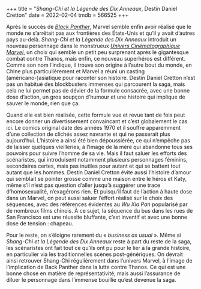 +++
title = "*Shang-Chi et la Légende des Dix Anneaux*, Destin Daniel Cretton"
date = 2022-02-04
tmdb = 566525
+++


Après le succès de [*Black Panther*](https://voiretmanger.fr/black-panther-coogler/), Marvel semble enfin avoir réalisé que le monde ne s’arrêtait pas aux frontières des États-Unis et qu’il y avait d’autres pays au-delà. *Shang-Chi et la Légende des Dix Anneaux* introduit un nouveau personnage dans le monstrueux [*Univers Cinématographique Marvel*](https://voiretmanger.fr/saga/univers-cinematographique-marvel/), un choix qui semble un petit peu surprenant après le gigantesque combat contre Thanos, mais enfin, ce nouveau superhéros est différent. Comme son nom l’indique, il trouve son origine à l’autre bout du monde, en Chine plus particulièrement et Marvel a réuni un casting (américano-)asiatique pour raconter son histoire. Destin Daniel Cretton n’est pas un habitué des blockbusters immenses qui parcourent la saga, mais cela ne lui permet pas de dévier de la formule consacrée, avec une bonne dose d’action, un gros soupçon d’humour et une histoire qui implique de sauver le monde, rien que ça. 

Quand elle est bien réalisée, cette formule vue et revue tant de fois peut encore donner un divertissement convaincant et c’est globalement le cas ici. Le comics original date des années 1970 et il souffre apparemment d’une collection de clichés assez navrante et qui ne passerait plus aujourd’hui. L’histoire a ainsi été bien dépoussiérée, ce qui n’empêche pas de laisser quelques vieilleries, à l’image de la mère qui abandonne tous ses pouvoirs pour suivre l’homme de sa vie. Mais il faut saluer les efforts des scénaristes, qui introduisent notamment plusieurs personnages féminins, secondaires certes, mais pas inutiles pour autant et qui se battent tout autant que les hommes. Destin Daniel Cretton évite aussi l’histoire d’amour qui semblait se pointer grosse comme une maison entre le héros et Katy, même s’il n’est pas question d’aller jusqu’à suggérer une trace d’homosexualité, n’exagérons rien. Et puisqu’il faut de l’action à haute dose dans un Marvel, on peut aussi saluer l’effort réalisé sur le choix des séquences, avec des références évidentes au *Wu Xia Pan* popularisé par de nombreux films chinois. À ce sujet, la séquence du bus dans les rues de San Francisco est une réussite bluffante, c’est inventif et avec une bonne dose de tension : chapeau.

Pour le reste, on s’éloigne rarement du « *business as usual* ». Même si *Shang-Chi et la Légende des Dix Anneaux* reste à part du reste de la saga, les scénaristes ont fait tout ce qu’ils ont pu pour le lier à la grande histoire, en particulier via les traditionnelles scènes post-génériques. On devrait ainsi retrouver Shang-Chi régulièrement dans l’univers Marvel, à l’image de l’implication de Back Panther dans la lutte contre Thanos. Ce qui est une bonne chose en matière de représentativité, mais aussi l’assurance de diluer le personnage dans l’immense bouillie qu’est devenue la saga.  

